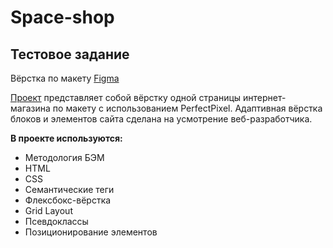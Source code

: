 # Space-shop
## Тестовое задание

Вёрстка по макету [Figma](https://www.figma.com/file/XmFWlG7ECsDMHPjYfubRLA/%D0%A2%D0%B5%D1%81%D1%82%D0%BE%D0%B2%D0%BE%D0%B5-%D0%B7%D0%B0%D0%B4%D0%B0%D0%BD%D0%B8%D0%B5?node-id=0-1&t=O4Md6wYfPtAzQNVu-0)

[Проект](https://marinaprivalova.github.io/space-shop/) представляет собой вёрстку одной страницы интернет-магазина по макету с использованием PerfectPixel.
Адаптивная вёрстка блоков и элементов сайта сделана на усмотрение веб-разработчика.

**В проекте используются:**
* Методология БЭМ
* HTML
* CSS
* Семантические теги
* Флексбокс-вёрстка
* Grid Layout
* Псевдоклассы
* Позиционирование элементов